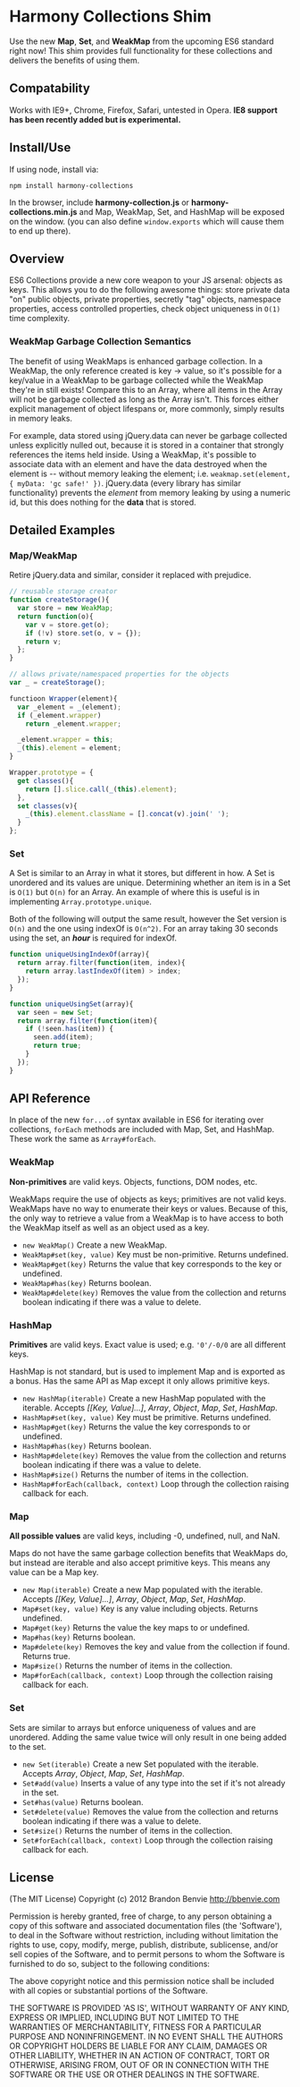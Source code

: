 # Harmony Collections Shim

Use the new __Map__, __Set__, and __WeakMap__ from the upcoming ES6 standard right now! This shim provides full functionality for these collections and delivers the benefits of using them.

## Compatability

Works with IE9+, Chrome, Firefox, Safari, untested in Opera. __IE8 support has been recently added but is experimental.__

## Install/Use

If using node, install via:

    npm install harmony-collections

In the browser, include __harmony-collection.js__ or __harmony-collections.min.js__ and Map, WeakMap, Set, and HashMap will be exposed on the window. (you can also define `window.exports` which will cause them to end up there).

## Overview

ES6 Collections provide a new core weapon to your JS arsenal: objects as keys. This allows you to do the following awesome things: store private data "on" public objects, private properties, secretly "tag" objects, namespace properties, access controlled properties, check object uniqueness in `O(1)` time complexity.

### WeakMap Garbage Collection Semantics

The benefit of using WeakMaps is enhanced garbage collection. In a WeakMap, the only reference created is key -> value, so it's possible for a key/value in a WeakMap to be garbage collected while the WeakMap they're in still exists! Compare this to an Array, where all items in the Array will not be garbage collected as long as the Array isn't. This forces either explicit management of  object lifespans or, more commonly, simply results in memory leaks.

For example, data stored using jQuery.data can never be garbage collected unless explicitly nulled out, because it is stored in a container that strongly references the items held inside. Using a WeakMap, it's possible to associate data with an element and have the data destroyed when the element is -- without memory leaking the element; i.e. `weakmap.set(element, { myData: 'gc safe!' })`. jQuery.data (every library has similar functionality) prevents the *element* from memory leaking by using a numeric id, but this does nothing for the __data__ that is stored.

## Detailed Examples

### Map/WeakMap
Retire jQuery.data and similar, consider it replaced with prejudice.

```javascript
// reusable storage creator
function createStorage(){
  var store = new WeakMap;
  return function(o){
    var v = store.get(o);
    if (!v) store.set(o, v = {});
    return v;
  };
}

// allows private/namespaced properties for the objects
var _ = createStorage();

functioon Wrapper(element){
  var _element = _(element);
  if (_element.wrapper)
    return _element.wrapper;

  _element.wrapper = this;
  _(this).element = element;
}

Wrapper.prototype = {
  get classes(){
    return [].slice.call(_(this).element);
  },
  set classes(v){
    _(this).element.className = [].concat(v).join(' ');
  }
};
```

### Set
A Set is similar to an Array in what it stores, but different in how. A Set is unordered and its values are unique. Determining whether an item is in a Set is `O(1)` but `O(n)` for an Array. An example of where this is useful is in implementing `Array.prototype.unique`.

Both of the following will output the same result, however the Set version is `O(n)` and the one using indexOf is `O(n^2)`. For an array taking 30 seconds using the set, an __*hour*__ is required for indexOf.

```javascript
function uniqueUsingIndexOf(array){
  return array.filter(function(item, index){
    return array.lastIndexOf(item) > index;
  });
}

function uniqueUsingSet(array){
  var seen = new Set;
  return array.filter(function(item){
    if (!seen.has(item)) {
      seen.add(item);
      return true;
    }
  });
}
```


## API Reference
In place of the new `for...of` syntax available in ES6 for iterating over collections, `forEach` methods are included with Map, Set, and HashMap. These work the same as `Array#forEach`.

### WeakMap

__Non-primitives__ are valid keys. Objects, functions, DOM nodes, etc.

WeakMaps require the use of objects as keys; primitives are not valid keys. WeakMaps have no way to enumerate their keys or values. Because of this, the only way to retrieve a value from a WeakMap is to have access to both the WeakMap itself as well as an object used as a key.

* `new WeakMap()` Create a new WeakMap.
* `WeakMap#set(key, value)` Key must be non-primitive. Returns undefined.
* `WeakMap#get(key)` Returns the value that key corresponds to the key or undefined.
* `WeakMap#has(key)` Returns boolean.
* `WeakMap#delete(key)` Removes the value from the collection and returns boolean indicating if there was a value to delete.


### HashMap

__Primitives__ are valid keys. Exact value is used; e.g. `'0'/-0/0` are all different keys.

HashMap is not standard, but is used to implement Map and is exported as a bonus. Has the same API as Map except it only allows primitive keys.

* `new HashMap(iterable)` Create a new HashMap populated with the iterable. Accepts *[[Key, Value]...]*, *Array*, *Object*, *Map*, *Set*, *HashMap*.
* `HashMap#set(key, value)` Key must be primitive. Returns undefined.
* `HashMap#get(key)` Returns the value the key corresponds to or undefined.
* `HashMap#has(key)` Returns boolean.
* `HashMap#delete(key)` Removes the value from the collection and returns boolean indicating if there was a value to delete.
* `HashMap#size()` Returns the number of items in the collection.
* `HashMap#forEach(callback, context)` Loop through the collection raising callback for each.


### Map

__All possible values__ are valid keys, including -0, undefined, null, and NaN.

Maps do not have the same garbage collection benefits that WeakMaps do, but instead are iterable and also accept primitive keys. This means any value can be a Map key.

* `new Map(iterable)` Create a new Map populated with the iterable. Accepts *[[Key, Value]...]*, *Array*, *Object*, *Map*, *Set*, *HashMap*.
* `Map#set(key, value)` Key is any value including objects. Returns undefined.
* `Map#get(key)` Returns the value the key maps to or undefined.
* `Map#has(key)` Returns boolean.
* `Map#delete(key)` Removes the key and value from the collection if found. Returns true.
* `Map#size()` Returns the number of items in the collection.
* `Map#forEach(callback, context)` Loop through the collection raising callback for each.


### Set

Sets are similar to arrays but enforce uniqueness of values and are unordered. Adding the same value twice will only result in one being added to the set.

* `new Set(iterable)` Create a new Set populated with the iterable. Accepts *Array*, *Object*, *Map*, *Set*, *HashMap*.
* `Set#add(value)` Inserts a value of any type into the set if it's not already in the set.
* `Set#has(value)` Returns boolean.
* `Set#delete(value)` Removes the value from the collection and returns boolean indicating if there was a value to delete.
* `Set#size()` Returns the number of items in the collection.
* `Set#forEach(callback, context)` Loop through the collection raising callback for each.



## License

(The MIT License)
Copyright (c) 2012 Brandon Benvie <http://bbenvie.com>

Permission is hereby granted, free of charge, to any person obtaining a copy of this software and associated documentation files
(the 'Software'), to deal in the Software without restriction, including without limitation the rights to use, copy, modify, merge,
publish, distribute, sublicense, and/or sell copies of the Software, and to permit persons to whom the Software is furnished to do so,
subject to the following conditions:

The above copyright notice and this permission notice shall be included with all copies or substantial portions of the Software.

THE SOFTWARE IS PROVIDED 'AS IS', WITHOUT WARRANTY OF ANY KIND, EXPRESS OR IMPLIED, INCLUDING BUT NOT LIMITED TO THE WARRANTIES OF
MERCHANTABILITY, FITNESS FOR A PARTICULAR PURPOSE AND NONINFRINGEMENT. IN NO EVENT SHALL THE AUTHORS OR COPYRIGHT HOLDERS BE LIABLE
FOR ANY  CLAIM, DAMAGES OR OTHER LIABILITY, WHETHER IN AN ACTION OF CONTRACT, TORT OR OTHERWISE, ARISING FROM, OUT OF OR IN CONNECTION WITH
THE SOFTWARE OR THE USE OR OTHER DEALINGS IN THE SOFTWARE.
